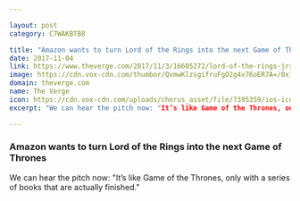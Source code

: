 ```yaml
---

layout: post
category: C7WAKBTB8

title: "Amazon wants to turn Lord of the Rings into the next Game of Thrones"
date: 2017-11-04
link: https://www.theverge.com/2017/11/3/16605272/lord-of-the-rings-jrr-tolkien-game-of-thrones-amazon-studios
image: https://cdn.vox-cdn.com/thumbor/QvmwKlzsgifruFgO2g4x76oER7A=/0x146:2040x1214/fit-in/1200x630/cdn.vox-cdn.com/uploads/chorus_asset/file/9605339/fellowshipofthering.jpg
domain: theverge.com
name: The Verge
icon: https://cdn.vox-cdn.com/uploads/chorus_asset/file/7395359/ios-icon.0.png
excerpt: "We can hear the pitch now: "It’s like Game of the Thrones, only with a series of books that are actually finished.""

---
```


### Amazon wants to turn Lord of the Rings into the next Game of Thrones

We can hear the pitch now: "It’s like Game of the Thrones, only with a series of books that are actually finished."
